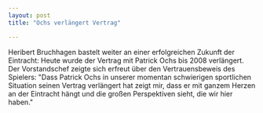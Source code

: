 ```yaml
---
layout: post
title: "Ochs verlängert Vertrag"

---
```


Heribert Bruchhagen bastelt weiter an einer erfolgreichen Zukunft der Eintracht: Heute wurde der Vertrag mit Patrick Ochs bis 2008 verlängert. Der Vorstandschef zeigte sich erfreut über den Vertrauensbeweis des Spielers: "Dass Patrick Ochs in unserer momentan schwierigen sportlichen Situation seinen Vertrag verlängert hat zeigt mir, dass er mit ganzem Herzen an der Eintracht hängt und die großen Perspektiven sieht, die wir hier haben."


